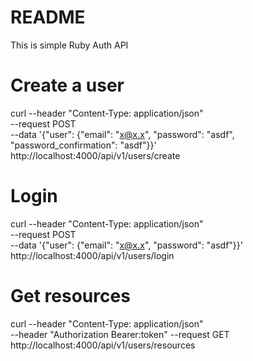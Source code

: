 # README
This is simple Ruby Auth API

# Create a user
curl --header "Content-Type: application/json" \
     --request POST \
     --data '{"user": {"email": "x@x.x", "password": "asdf", "password_confirmation": "asdf"}}' \
     http://localhost:4000/api/v1/users/create


# Login
curl --header "Content-Type: application/json" \
     --request POST \
     --data '{"user": {"email": "x@x.x", "password": "asdf"}}' \
     http://localhost:4000/api/v1/users/login

# Get resources
curl --header "Content-Type: application/json" \
     --header "Authorization Bearer:token"
     --request GET \
     http://localhost:4000/api/v1/users/resources
